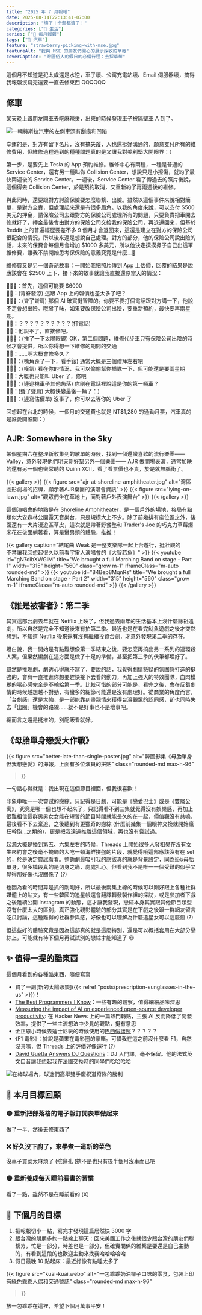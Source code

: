 ```yaml
---
title: "2025 年 7 月報報"
date: 2025-08-14T22:13:41-07:00
description: "壞了！全部都壞了！"
categories: ["🍫 生活"]
series: ["📰 每月報報"]
tags: ["🚗 汽車"]
feature: "strawberry-picking-with-mse.jpg"
featureAlt: "我與 MSE 的朋友們開心的展示採收的草莓"
coverCaption: "灣區俗人的假日的必備行程：去採草莓"
---
```


這個月不知道是犯太歲還是水逆，車子壞、公寓充電站壞、Email 伺服器壞，搞得我報報沒寫完還要一直去修東西 QQQQQQ

## 修車

某天晚上跟朋友開車去吃麻辣燙，出來的時候發現車子被隔壁車 A 到了。

![一輛特斯拉汽車的左側車頭有刮痕和凹陷](tesla-fender-bender.jpg "嗒噠！")

幸運的是，對方有留下名片，沒有搞失蹤，人也還挺好溝通的，願意支付所有的維修費用，但維修過程遇到的種種問題真的是又讓我對美利堅大開眼界：）

第一步，是要先上 Tesla 的 App 預約維修。維修中心有兩種，一種是普通的 Service Center，還有另一種叫做 Collision Center，想說只是小擦傷，就約了最快兩週後的 Service Center。一週後，Service Center 看了傳過去的照片後說，這個得去 Collision Center，於是預約取消，又重新約了再兩週後的維修。

與此同時，還要跟對方討論保險要怎麼聯繫、出險。雖然以這個事件來說相對簡單，是對方全責，但處理起來還是有很多眉角。以我的角度來說，可以支付 $500 美元的押金，請保險公司去跟對方的保險公司處理所有的問題，只要負責把車開去修就好了，押金最後會由對方的保險公司交給我的保險公司，再退還回來，但基於 Reddit 上的普遍經歷要差不多 9 個月才會退回來，這還是建立在對方的保險公司很配合的情況，所以後來還是想說自己處理。對方的部分，他的保險公司說出險的話，未來的保費會每個月會增加 $1000 多美元，所以他決定摸摸鼻子自己出這筆維修費，讓我不禁開始思考保保險的意義究竟是什麼...🤔

維修費又是另一個奇葩故事：一開始我把照片傳到 App 上估價，回覆的結果是說應該會在 $2500 上下，接下來的故事就讓我直接還原當天的情況：

👨🏽‍🔧：首先，這個可能要 $6000<br/>
🙋🏻：(背脊發涼) 這跟 App 上的報價也差太多了吧？<br/>
👨🏽‍🔧：(聳了聳肩) 那個 AI 確實挺智障的。你要不要打個電話跟對方講一下，他說不定會想出險。哦掰了味，如果要改保險公司出險，要重新預約，最快要再兩星期。<br/>
🙋🏻：？？？？？？？？？？(打電話)<br/>
🙋🏻：他說不了，直接修吧。<br/>
👨🏽‍🔧：(推了一下太陽眼鏡) OK，第二個問題，維修代步車只有保險公司出險的時候才會提供，所以你得想一下維修的期間的交通<br/>
🙋🏻：......啊大概會修多久？<br/>
👨🏽‍🔧：(嘴角歪了一下，看手錶) 通常大概是三個禮拜左右吧<br/>
👨🏽‍🔧：(嘆氣) 看在你的情況，我可以偷偷幫你插隊一下，但可能還是要兩星期<br/>
🙋🏻：大概也只能叫 Uber 了，修吧<br/>
👨🏽‍🔧：(邊巡視車子其他角落) 你剛在電話裡說這是你的第一輛車？<br/>
🙋🏻：(聳了聳肩) 大概快變最後一輛了：）<br/>
👨🏽‍🔧：(邊寫估價單) 沒事了，你可以去等你的 Uber 了

回想起在台北的時候，一個月的交通費也就是 NT$1,280 的通勤月票，汽車真的是誰愛開誰開：）

## AJR: Somewhere in the Sky

某個星期六在整理新收集到的歌單的時候，找到一個還蠻喜歡的流行樂團—— Valley，意外發現他們明天剛好幫另外一個樂團—— AJR 做開場表演，通常加映的還有另一個也蠻常聽的 Quinn XCII，看了看票價也不貴，於是就無腦衝了。

{{< gallery >}}
	{{< figure src="ajr-at-shoreline-amphitheater.jpg" alt="灣區圓形劇場的招牌，顯示著AJR樂團的演唱會資訊" >}}
	{{< figure src="lying-on-lawn.jpg" alt="觀眾們坐在草地上，面對著戶外表演舞台" >}}
{{< /gallery >}}

這個演唱會的地點是在 Shoreline Amphitheater，是一個戶外的場地，格局有點類似大安森林公園露天音樂台，只是規模大上不少。除了前幾排有座位區之外，後面還有一大片漫遊區草皮，這次就是帶著野餐墊和 Trader's Joe 的巧克力草莓爆米花在後面躺著看，算是蠻另類的體驗，推推！

{{< gallery caption="結尾曲 Weak 是一整支樂隊一起上台遊行，挺壯觀的<br />不禁讓我回想起很久以前看宇宙人演唱會的《大智若魚》" >}}
    {{< youtube
        id="gN7dibXWGlM"
        title="We brought a full Marching Band on stage - Part 1"
        width="315"
        height="560"
        class="grow m-1"
        iframeClass="m-auto rounded-md"
    >}}
    {{< youtube
        id="84Bep8MqnRs"
        title="We brought a full Marching Band on stage - Part 2"
        width="315"
        height="560"
        class="grow m-1"
        iframeClass="m-auto rounded-md"
    >}}
{{< /gallery >}}

## 《誰是被害者》：第二季

其實這部台劇去年就在 Netflix 上映了，但我過去兩年的生活基本上沒什麼餘裕追劇，所以自然是完全不知道後來有拍第二季。最近也是在看完魷魚遊戲之後才突然想到，不知道 Netflix 後來還有沒有繼續投資台劇，才意外發現第二季的存在。

坦白說，我一開始是有點難想像第一季結束之後，要怎麼再搞出另一系列的連環殺人案，但果然編劇在這方面是做了十足的準備，甚至把第三季的伏筆都埋好了。

既然是推理劇，劇透心得就不寫了，要說的話，我覺得劇情懸疑的氛圍感打造的挺強的，會有一直推進你想要趕快接下去看的動力，再加上強大的特效團隊，血肉模糊的噁心感完全是不輸給第一季。比較可惜的部分可能是，看完之後，會在反芻劇情的時候越想越不對勁，有蠻多的細節可能還是沒有處理好。從商業的角度而言，「台劇感」還是太強，是一部能靠刻畫親情來獲得台灣觀眾的認同感，卻也同時失去「出圈」機會的路線......就不是好事也不是壞事吧。

總而言之還是挺推的，別配飯看就好。

## 《母胎單身戀愛大作戰》

{{< figure
    src="better-late-than-single-poster.jpg"
    alt="韓國影集《母胎單身但我想戀愛》的海報，上面有多位演員的拼貼"
    class="rounded-md max-h-96"
>}}

一句話心得就是：我出現在這個節目裡面，但我很喜歡！

印象中唯一一次嘗試的戀綜，只記得是日劇，可能是《戀愛巴士》或是《雙層公寓》，究竟是哪一個也想不起來了，只記得看不到三集就覺得沒有娛樂感，再加上很難相信這群男男女女能在短暫的節目時間就能長久的在一起，價值觀沒有共鳴，最後看不下去棄追，之後聽到有更獵奇的戀綜 (什麼前幾集一個眼神交換就開始瘋狂幹砲...之類的)，更是把我遠遠推離這個領域，再也沒有嘗試過。


起源大概是播到第五、六集左右的時候，Threads 上開始很多人發相昊在沒有女生來約會之後毫不掩飾的大吃一頓海鮮拼盤的片段，就覺得哦這部應該沒有在 set 的，於是決定嘗試看看。整齣劇最吸引我的應該真的就是背景設定，同為<small>近似</small>母胎單身，很多橋段真的是切身之痛，處處扎心。但看到我不是唯一一個受難的似乎又覺得那好像也沒關係了 (?)

也因為看的時間算是抓的剛剛好，所以最後兩集上線的時候可以剛好跟上各種社群媒體上的貼文，有一些韓國的追星帳還會翻譯轉發製作組的採訪，或是參加者下戲之後陸續公開 Instagram 的動態，這才讓我發現，戀綜本身其實跟其他節目類型沒有什麼太大的區別，真正強化觀影體驗的部分其實是在下戲之後跟一群網友留言吃瓜討論，這種難得的社群參與感，好像也可以理解為什麼追星女可以這麼瘋 (?)

但這些好的體驗究竟是因為這部真的就是這麼特別，還是可以概括套用在大部分戀綜上，可能就有待下個月再試試別的戀綜才能知道了 😌

## ✨ 值得一提的酷東西

這個月看到的各種酷東西，隨便寫寫

- 買了一副[新的太陽眼鏡]({{< relref "posts/prescription-sunglasses-in-the-us" >}})！
- [The Best Programmers I Know](https://endler.dev/2025/best-programmers/)：一些有趣的觀察，值得細細品味深思
- [Measuring the impact of AI on experienced open-source developer productivity](https://news.ycombinator.com/item?id=44522772): 在 Hacker News 上的一篇熱門轉貼，主張 AI 反而降低了開發效率，提供了一些主流想法中少見的觀點，挺有意思
- 金正恩小時候去迪士尼玩的時候使用的[巴西假護照](https://www.reddit.com/r/PassportPorn/comments/1lr4hlw/kim_jongun_brazilian_passport_used_to_go_to_disney/)？？？？？
- 《F1 電影》：據說是蘋果在電影圈的豪賭。可惜我在這之前沒什麼看 F1，自然沒共鳴，但 Threads 上的評價好像還行 (?)
- [David Guetta Answers DJ Questions](https://www.youtube.com/watch?v=yi9xG76nbUo)：DJ 入門課，毫不保留。他的法式英文口音讓我想起我在法國交換時的同學們哈哈哈哈

![在棒球場內，球迷們高舉雙手慶祝道奇隊的勝利](dodgers-win-giants.jpg "去舊金山巨人隊主場看棒球，道奇隊在延長賽轟了一支大的守住這場，前面球迷興奮到跳起來<br/>然後我看到曬傷 🥵 ← 沒有什麼特別的意思：）")

## 🎯 本月目標回顧

### 🟡 重新把部落格的電子報訂閱表單做起來

做了一半，然後去修東西了

### ❌ 好久沒下廚了，來學煮一道新的菜色

沒車子買菜太麻煩了 (挖鼻孔 (欸不是也只有後半個月沒車而已吧

### 🟡 重新養成每天睡前看書的習慣

看了一點，雖然不是在睡前看的 (X)

## 🎯 下個月的目標

1. 把報報切小一點，寫完才發現這篇居然快 3000 字
2. 跟台灣的朋朋多約一點線上聊天：回來美國工作之後就很少跟台灣的朋友們聯繫ㄌ，忙是一部分，時差也是一部分，但確實關係的維繫是要還是自己主動的，有看到這段的也歡迎主動來找我哈哈哈哈哈
3. 假日最晚 10 點起床：最近好像有點睡太多了

{{< figure
    src="kuai-kuai.webp"
    alt="一包乖乖奶油椰子口味的零食，包裝上印有綠色乖乖人偶和交通號誌"
    class="rounded-md max-h-96"
>}}

放一包乖乖在這裡，希望下個月萬事平安！
